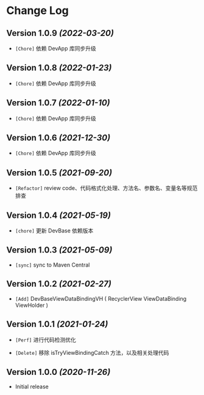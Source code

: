 Change Log
==========

Version 1.0.9 *(2022-03-20)*
----------------------------

* `[Chore]` 依赖 DevApp 库同步升级

Version 1.0.8 *(2022-01-23)*
----------------------------

* `[Chore]` 依赖 DevApp 库同步升级

Version 1.0.7 *(2022-01-10)*
----------------------------

* `[Chore]` 依赖 DevApp 库同步升级

Version 1.0.6 *(2021-12-30)*
----------------------------

* `[Chore]` 依赖 DevApp 库同步升级

Version 1.0.5 *(2021-09-20)*
----------------------------

* `[Refactor]` review code、代码格式化处理、方法名、参数名、变量名等规范排查

Version 1.0.4 *(2021-05-19)*
----------------------------

* `[chore]` 更新 DevBase 依赖版本

Version 1.0.3 *(2021-05-09)*
----------------------------

* `[sync]` sync to Maven Central

Version 1.0.2 *(2021-02-27)*
----------------------------

* `[Add]` DevBaseViewDataBindingVH ( RecyclerView ViewDataBinding ViewHolder )

Version 1.0.1 *(2021-01-24)*
----------------------------

* `[Perf]` 进行代码检测优化

* `[Delete]` 移除 isTryViewBindingCatch 方法，以及相关处理代码

Version 1.0.0 *(2020-11-26)*
----------------------------

* Initial release
